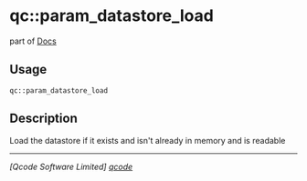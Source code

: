 qc::param_datastore_load
========================

part of [Docs](.)

Usage
-----
`qc::param_datastore_load `

Description
-----------
Load the datastore if it exists and isn't already in memory and is readable

----------------------------------
*[Qcode Software Limited] [qcode]*

[qcode]: http://www.qcode.co.uk "Qcode Software"